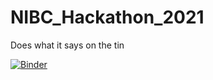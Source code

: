 # NIBC_Hackathon_2021
Does what it says on the tin

[![Binder](https://mybinder.org/badge_logo.svg)](https://mybinder.org/v2/gh/intGod/NIBC_Hackathon_2021/HEAD)
